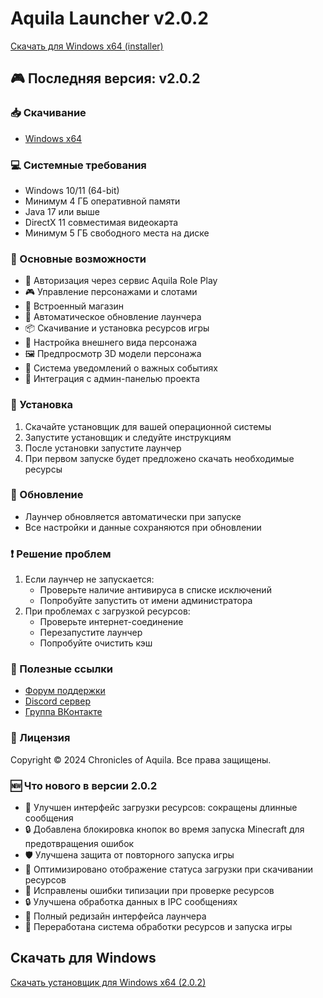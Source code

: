 # Aquila Launcher v2.0.2

[Скачать для Windows x64 (installer)](https://aquilacraft.ru/launcher/Aquila%20Launcher%20Setup%202.0.2.exe)

## 🎮 Последняя версия: v2.0.2

### 📥 Скачивание
- [Windows x64](https://github.com/Chronicles-of-Aquila/launcher-releases/releases/download/v2.0.2/Aquila.Launcher.Setup.2.0.2.exe)

### 💻 Системные требования
- Windows 10/11 (64-bit)
- Минимум 4 ГБ оперативной памяти
- Java 17 или выше
- DirectX 11 совместимая видеокарта
- Минимум 5 ГБ свободного места на диске

### 🚀 Основные возможности
- 🔐 Авторизация через сервис Aquila Role Play
- 🎮 Управление персонажами и слотами
- 🛒 Встроенный магазин
- 🔄 Автоматическое обновление лаунчера
- 📦 Скачивание и установка ресурсов игры
- 🎨 Настройка внешнего вида персонажа
- 🖼️ Предпросмотр 3D модели персонажа
- 🔔 Система уведомлений о важных событиях
- 📱 Интеграция с админ-панелью проекта

### 📝 Установка
1. Скачайте установщик для вашей операционной системы
2. Запустите установщик и следуйте инструкциям
3. После установки запустите лаунчер
4. При первом запуске будет предложено скачать необходимые ресурсы

### 🔄 Обновление
- Лаунчер обновляется автоматически при запуске
- Все настройки и данные сохраняются при обновлении

### ❗ Решение проблем
1. Если лаунчер не запускается:
   - Проверьте наличие антивируса в списке исключений
   - Попробуйте запустить от имени администратора
2. При проблемах с загрузкой ресурсов:
   - Проверьте интернет-соединение
   - Перезапустите лаунчер
   - Попробуйте очистить кэш

### 🔗 Полезные ссылки
- [Форум поддержки](https://forum.aquilarp.com/index.php#tehniceskij-razdel.28)
- [Discord сервер](https://discord.gg/fwVcsbB3QS)
- [Группа ВКонтакте](https://vk.com/sooncominng)

### 📜 Лицензия
Copyright © 2024 Chronicles of Aquila. Все права защищены.

### 🆕 Что нового в версии 2.0.2
- 🔄 Улучшен интерфейс загрузки ресурсов: сокращены длинные сообщения
- 🔒 Добавлена блокировка кнопок во время запуска Minecraft для предотвращения ошибок
- 🛡️ Улучшена защита от повторного запуска игры
- 🚀 Оптимизировано отображение статуса загрузки при скачивании ресурсов
- 🐛 Исправлены ошибки типизации при проверке ресурсов
- 🔒 Улучшена обработка данных в IPC сообщениях
- 🚀 Полный редизайн интерфейса лаунчера
- 🔧 Переработана система обработки ресурсов и запуска игры

## Скачать для Windows

[Скачать установщик для Windows x64 (2.0.2)](https://github.com/Chronicles-of-Aquila/launcher-releases/releases/download/v2.0.2/Aquila.Launcher.Setup.2.0.2.exe) 